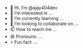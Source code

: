 - 👋 Hi, I’m @ajay404dev
- 👀 I’m interested in ...
- 🌱 I’m currently learning ...
- 💞️ I’m looking to collaborate on ...
- 📫 How to reach me ...
- 😄 Pronouns: ...
- ⚡ Fun fact: ...

<!---
ajay404dev/ajay404dev is a ✨ special ✨ repository because its `README.md` (this file) appears on your GitHub profile.
You can click the Preview link to take a look at your changes.
--->
